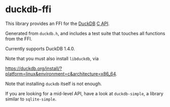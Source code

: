 # duckdb-ffi

This library provides an FFI for the [DuckDB](https://duckdb.org)
[C API](https://duckdb.org/docs/api/c/overview).

Generated from `duckdb.h`, and includes a test suite that touches all
functions from the FFI.

Currently supports DuckDB 1.4.0.

Note that you must also install `libduckdb`, via

https://duckdb.org/install/?platform=linux&environment=c&architecture=x86_64.

Note that installing `duckdb` itself is not enough.

If you are looking for a mid-level API, have a look at `duckdb-simple`,
a library similar to `sqlite-simple`.